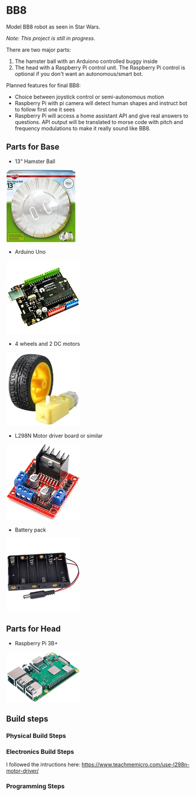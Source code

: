 # BB8
Model BB8 robot as seen in Star Wars. 

_Note: This project is still in progress._

There are two major parts:
1) The hamster ball with an Arduiono controlled buggy inside
2) The head with a Raspberry Pi control unit. The Raspberry Pi control is optional if you don't want an autonomous/smart bot.

Planned features for final BB8:
* Choice between joystick control or semi-autonomous motion
* Raspberry Pi with pi camera will detect human shapes and instruct bot to follow first one it sees
* Raspberry Pi will access a home assistant API and give real answers to questions. API output will be translated to morse code with pitch and frequency modulations to make it really sound like BB8.

## Parts for Base

* 13" Hamster Ball
<img src = "images/hamster_ball.jpg" width = 200>

* Arduino Uno
<img src = "images/DFRduino_uno.jpg" width = 200>

* 4 wheels and 2 DC motors
<img src = "images/wheel_and_motor.jpg" width = 200>

* L298N Motor driver board or similar
<img src = "images/L298N_board.jpg" width = 200>

* Battery pack
<img src = "images/battery_pack.jpg" width = 200>

## Parts for Head

* Raspberry Pi 3B+
<img src = "images/raspberry_pi_3Bplus.jpg" width = 200>

## Build steps

### Physical Build Steps

### Electronics Build Steps
I followed the intructions here: https://www.teachmemicro.com/use-l298n-motor-driver/

### Programming Steps
